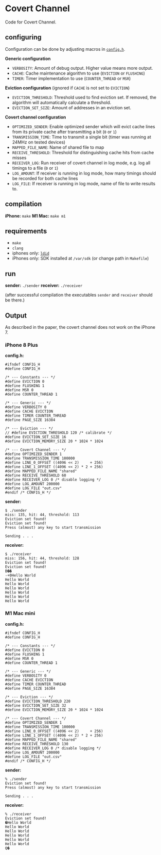 # Covert Channel #

Code for Covert Channel.


## configuring ##

Configuration can be done by adjusting macros in [`config.h`](config.h).

**Generic configuration**
* `VERBOSITY`: Amount of debug output. Higher value means more output.
* `CACHE`: Cache maintenance algorithm to use (`EVICTION` or `FLUSHING`)
* `TIMER`: Timer implementation to use (`COUNTER_THREAD` or `MSR`)

**Eviction configuration** (ignored if `CACHE` is not set to `EVICTION`)
* `EVICTION_THRESHOLD`: Threshold used to find eviction set. If removed, the algorithm will automatically calculate a threshold.
* `EVICTION_SET_SIZE`: Amount of addresses in an eviction set.

**Covert channel configuration**
* `OPTIMIZED_SENDER`: Enable optimized sender which will evict cache lines from its private cache after transmitting a bit (`0` or `1`)
* `TRANSMISSION_TIME`: Time to transmit a single bit (timer was running at 24MHz on tested devices)
* `MAPPED_FILE_NAME`: Name of shared file to map
* `RECEIVE_THRESHOLD`: Threshold for distinguishing cache hits from cache misses
* `RECEIVER_LOG`: Run receiver of covert channel in log mode, e.g. log all timings to a file (`0` or `1`)
* `LOG_AMOUNT`: If receiver is running in log mode, how many timings should be recorded for both cache lines
* `LOG_FILE`: If receiver is running in log mode, name of file to write results to.

## compilation ##

**iPhone:** `make`
**M1 Mac:** `make m1`

## requirements ##
* `make`
* `clang`
* iphones only: [`ldid`](https://github.com/ProcursusTeam/ldid)
* iPhones only: SDK installed at `/var/sdk` (or change path in `Makefile`)


## run ##

**sender:** `./sender`
**receiver:** `./receiver`

(after successful compilation the executables `sender` and `receiver` should be there.)

## Output ##

As described in the paper, the covert channel does not work on the iPhone 7.

### iPhone 8 Plus ###

**config.h:**
```
#ifndef CONFIG_H
#define CONFIG_H

/* --- Constants --- */
#define EVICTION 0
#define FLUSHING 1
#define MSR 0
#define COUNTER_THREAD 1

/* --- Generic --- */
#define VERBOSITY 0
#define CACHE EVICTION
#define TIMER COUNTER_THREAD
#define PAGE_SIZE 16384

/* --- Eviction --- */
// #define EVICTION_THRESHOLD 120 /* calibrate */
#define EVICTION_SET_SIZE 16
#define EVICTION_MEMORY_SIZE 20 * 1024 * 1024

/* --- Covert Channel --- */
#define OPTIMIZED_SENDER 1
#define TRANSMISSION_TIME 100000
#define LINE_0_OFFSET ((4096 << 2)     + 256)
#define LINE_1_OFFSET ((4096 << 2) * 2 + 256)
#define MAPPED_FILE_NAME "shared"
#define RECEIVE_THRESHOLD 60
#define RECEIVER_LOG 0 /* disable logging */
#define LOG_AMOUNT 200000
#define LOG_FILE "out.csv"
#endif /* CONFIG_H */
```

**sender:**
```
$ ./sender
miss: 135, hit: 44, threshold: 113
Eviction set found!
Eviction set found!
Press (almost) any key to start transmission

Sending . . .
```

**receiver:**
```
$ ./receiver
miss: 156, hit: 44, threshold: 128
Eviction set found!
Eviction set found!
B��
-+0Hello World
Hello World
Hello World
Hello World
Hello World
Hello World
Hello World
```


### M1 Mac mini ###

**config.h:**
```
#ifndef CONFIG_H
#define CONFIG_H

/* --- Constants --- */
#define EVICTION 0
#define FLUSHING 1
#define MSR 0
#define COUNTER_THREAD 1

/* --- Generic --- */
#define VERBOSITY 0
#define CACHE EVICTION
#define TIMER COUNTER_THREAD
#define PAGE_SIZE 16384

/* --- Eviction --- */
#define EVICTION_THRESHOLD 220
#define EVICTION_SET_SIZE 32
#define EVICTION_MEMORY_SIZE 20 * 1024 * 1024

/* --- Covert Channel --- */
#define OPTIMIZED_SENDER 1
#define TRANSMISSION_TIME 100000
#define LINE_0_OFFSET ((4096 << 2)     + 256)
#define LINE_1_OFFSET ((4096 << 2) * 2 + 256)
#define MAPPED_FILE_NAME "shared"
#define RECEIVE_THRESHOLD 130
#define RECEIVER_LOG 0 /* disable logging */
#define LOG_AMOUNT 200000
#define LOG_FILE "out.csv"
#endif /* CONFIG_H */
```

**sender:**
```
% ./sender
Eviction set found!
Press (almost) any key to start transmission

Sending . . .
```

**receiver:**
```
% ./receiver
Eviction set found!
�Hello World
Hello World
Hello World
Hello World
Hello World
Hello World
Q�
```

